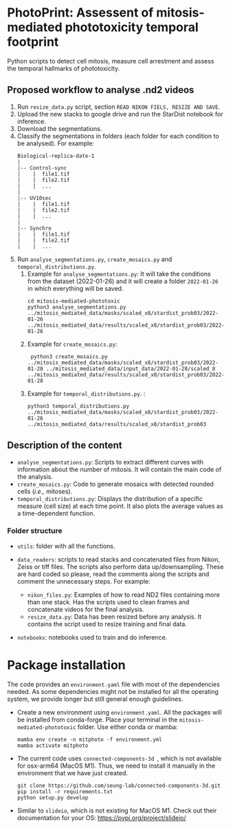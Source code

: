 # PhotoPrint: Assessent of mitosis-mediated phototoxicity temporal footprint

Python scripts to detect cell mitosis, measure cell arrestment and assess the temporal hallmarks of phototoxicity.

## Proposed workflow to analyse .nd2 videos
1. Run `resize_data.py` script, section `READ NIKON FIELS, RESIZE AND SAVE`.
2. Upload the new stacks to google drive and run the StarDist notebook for inference. 
3. Download the segmentations.
4. Classify the segmentations in folders (each folder for each condition to be analysed). For example:
   ```
   Biological-replica-date-1
   |
   |-- Control-sync
   |    |  file1.tif
   |    |  file2.tif
   |    |  ...
   |
   |-- UV10sec
   |    |  file1.tif
   |    |  file2.tif
   |    |  ...
   |
   |-- Synchro
   |    |  file1.tif
   |    |  file2.tif
   |    |  ...
   ```
5. Run `analyse_segmentations.py`, `create_mosaics.py` and `temporal_distributions.py`. 
   1. Example for `analyse_segmentations.py`: It will take the conditions from the dataset (2022-01-26) and it will create a folder `2022-01-26` in which everything will be saved.
      ```
      cd mitosis-mediated-phototoxic
      python3 analyse_segmentations.py ../mitosis_mediated_data/masks/scaled_x8/stardist_prob03/2022-01-26 ../mitosis_mediated_data/results/scaled_x8/stardist_prob03/2022-01-26
      ```
   2. Example for `create_mosaics.py`:
      ```
       python3 create_mosaics.py ../mitosis_mediated_data/masks/scaled_x8/stardist_prob03/2022-01-28 ../mitosis_mediated_data/input_data/2022-01-28/scaled_8 ../mitosis_mediated_data/results/scaled_x8/stardist_prob03/2022-01-28
      ```
   3. Example for `temporal_distributions.py`. :
      ```
      python3 temporal_distributions.py ../mitosis_mediated_data/masks/scaled_x8/stardist_prob03/2022-01-26 ../mitosis_mediated_data/results/scaled_x8/stardist_prob03
      ```
## Description of the content

- `analyse_segmentations.py`: Scripts to extract different curves with information about the number of mitosis. It will contain the main code of the analysis. 
- `create_mosaics.py`: Code to generate mosaics with detected rounded cells (*i.e.,* mitoses).
- `temporal_distributions.py`: Displays the distribution of a specific measure (cell size) at each time point. It also plots the average values as a time-dependent function. 

### Folder structure
- `utils`: folder with all the functions.
- `data_readers`: scripts to read stacks and concatenated files from Nikon, Zeiss or tiff files. The scripts also perform data up/downsampling. These are hard coded so please, read the comments along the scripts and comment the unnecessary steps. 
For example:
   - `nikon_files.py`: Examples of how to read ND2 files containing more than one stack. Has the scripts used to clean frames and concatenate videos for the final analysis.
   - `resize_data.py`: Data has been resized before any analysis. It contains the script used to resize training and final data.

- `notebooks`: notebooks used to train and do inference.


# Package installation

The code provides an `environment.yaml` file with most of the dependencies needed. As some dependencies might not be installed for all the operating system, we provide longer but still general enough guidelines.

- Create a new environment using `environment.yaml`. All the packages will be installed from conda-forge.
  Place your terminal in the `mitosis-mediated-phototoxic` folder. Use either conda or mamba:
  ```
  mamba env create -n mitphoto -f environment.yml  
  mamba activate mitphoto
  ```
- The current code uses `connected-components-3d `, which is not available for osx-arm64 (MacOS M1). 
  Thus, we need to install it manually in the environment that we have just created.
  ```
  git clone https://github.com/seung-lab/connected-components-3d.git
  pip install -r requirements.txt
  python setup.py develop
  
  ```
- Similar to `slideio`, which is not existing for MacOS M1. Check out their documentation for your OS: https://pypi.org/project/slideio/